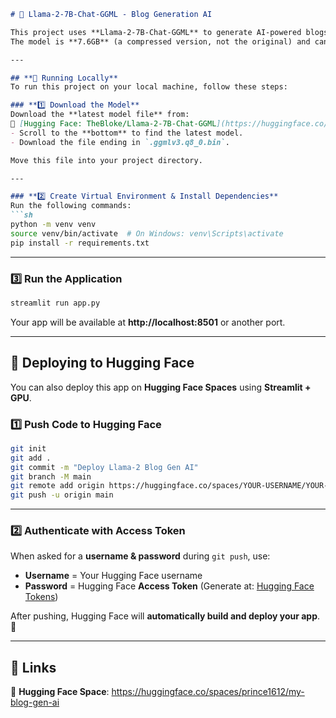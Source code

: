  

```md
# 🦙 Llama-2-7B-Chat-GGML - Blog Generation AI  

This project uses **Llama-2-7B-Chat-GGML** to generate AI-powered blogs based on user input.  
The model is **7.6GB** (a compressed version, not the original) and can be downloaded from **Hugging Face**.  

---

## **🚀 Running Locally**  
To run this project on your local machine, follow these steps:  

### **1️⃣ Download the Model**  
Download the **latest model file** from:  
🔗 [Hugging Face: TheBloke/Llama-2-7B-Chat-GGML](https://huggingface.co/TheBloke/Llama-2-7B-Chat-GGML/tree/main)  
- Scroll to the **bottom** to find the latest model.  
- Download the file ending in `.ggmlv3.q8_0.bin`.  

Move this file into your project directory.  

---

### **2️⃣ Create Virtual Environment & Install Dependencies**  
Run the following commands:  
```sh
python -m venv venv
source venv/bin/activate  # On Windows: venv\Scripts\activate
pip install -r requirements.txt
```

---

### **3️⃣ Run the Application**  
```sh
streamlit run app.py
```
Your app will be available at **http://localhost:8501** or another port.  

---

## **🚀 Deploying to Hugging Face**  
You can also deploy this app on **Hugging Face Spaces** using **Streamlit + GPU**.  

### **1️⃣ Push Code to Hugging Face**  
```sh
git init
git add .
git commit -m "Deploy Llama-2 Blog Gen AI"
git branch -M main
git remote add origin https://huggingface.co/spaces/YOUR-USERNAME/YOUR-SPACE-NAME
git push -u origin main
```

---

### **2️⃣ Authenticate with Access Token**  
When asked for a **username & password** during `git push`, use:  
- **Username** = Your Hugging Face username  
- **Password** = Hugging Face **Access Token** (Generate at: [Hugging Face Tokens](https://huggingface.co/settings/tokens))  

After pushing, Hugging Face will **automatically build and deploy your app**. 🚀  

---

## **🔗 Links**  
🔹 **Hugging Face Space**: https://huggingface.co/spaces/prince1612/my-blog-gen-ai 

